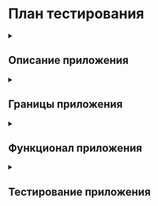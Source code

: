 <h1>План тестирования</h1>
<details><summary><h2>Описание приложения</h2></summary>
Приложение "В Хосписе" разработано для работы с заявками хосписа. Оно предоставляет следующий функционал:
  <ul>
    <li> получение и обработка новостей </li>
    <li>доступ к новостной сводке</li>
    <li>доступ к тематическим цитатам</li>
  </ul>
</details>
<details><summary><h2>Границы приложения</h2></summary>
<ul>
  <li><h3>Сплеш-скрин(экран загрузки)</h3></li>
<ul> 
  <li>Тематическое изображение </li>
  <li>Анимация загрузки</li>
  <li>Цитата</li>
</ul>
  <li><h3>Апп-бар(верхняя панель)</h3></li>
<ul>
  <li>Гамбургер-меню с переходом на страницы </li>
<ul>
  <li>Главная</li>
  <li>Новости</li>
  <li>О приложении</li>
</ul>
  <li>Название приложения:"В Хописе"</li>
  <li>Иконка  цитат</li>
  <li>Иконка для выхода из личного кабинета " Выйти"</li>
</ul>
  <li><h3>"О приложении"</h3></li>
<ul>
  <li>Апп-бар</li>
  <li>Заголовок "О приложении"</li>
  <li>Политика конфидециальности с ссылкой</li>
  <li>Пользовательское соглашение с ссылкой</li>
</ul>
  <li><h3>Страница авторизации</h3></li>
  <ul>
    <li>Заголовок "Авторизация"</li>
    <li>Логин</li>
    <li>Пароль</li>
    <li>Кнопка "Войти"</li>
  </ul>
  <li><h3>Главное меню</h3></li>
<ul>
  <li>Апп-бар</li>
  <li><details><summary>Список новостей</summary>
    <ul>
      <li>Заголовок "Новости"</li>
      <li>Раскрывающийся список</li>
      <li>Три новости с названием </li>
      <li>Кнопка "Все новости"</li>
    </ul>
  </details>
  </li>
</ul>
  <li><h3>Тематические цитаты</h3></summary></li>
  <ul>
    <li>Апп-бар</li>
    <li>Заголовок девиза "Главное - жить любя"</li>
    <li><details><summary>Список цитат</summary>
<ul>
<li>Заголовок цитаты</li>
<li>Раскрывающийся текст</li>
<li>Содержание цитаты</li>
</ul>
    </details>
    </li>
  </ul>
  <li><h3> Страница новостей</h3></li>
  <ul>
    <li>Апп-бар</li>
    <li>Заголовок "Новости"</li>
    <li>Сортировка новостей</li>
    <li>Фильтр новостей</li>
    <li>Редактирование новостей</li>
    <li><details><summary>Список новостей</summary>
    <ul>
      <li>Иконка новости</li>
      <li>Заголовок новости</li>
      <li>Развертывающееся поле с подробной информацией</li>
    </ul>
    </details>
    </li>
  </ul>
  <li><h3>Панель управления </h3></li>
    <ul>
      <li>Сортировка списка новостей для редактирования</li>
      <li>Фильтр новостей для редактирования</li>
      <li>Добавление новой новости</summary>  
    </ul>
  <li><h3>Создание новости</h3></li>
<ul>
  <li>Категория (выпадающий список)</li>
  <li>Заголовок</li>
  <li>Дата публикации</li>
  <li>Время</li>
  <li>Описание</li>
  <li>Переключатель статуса активности</li>
  <li>Кнопка "Сохранить"</li>
  <li>Кнопка "Отмена"</li>
</ul>
</ul>
</details>
<details><summary><h2>Функционал приложения </h2></summary>
<ul>
  <li><h3>Новости</h3></li>
<ul>
  <li>Новости на главной странице</li>
  <li>Новости на странице "Новости"</li>
  <li>Сортировка новостей</li>
  <li>Поиск новостей по фильтру</li>
  <li>Добавление новой новости</li>
</ul>
  <li><h3>Авторизация</h3></li>
  <ul>
    <li>Вход в приложение</li>
    <li>Выход из приложения</li>
  </ul>
  <li><h3>Тематические цитаты</h3></li>
  <ul>
    <li>Просмотр цитат</li>
  </ul>
  <li><h3>Сведения о приложении</h3></li>
<ul>
  <li>Открытие ссылки "Пользовательское соглашение"</li>
  <li>Открытие ссылки "Политика конфидециальности"</li>
</ul>
</ul>
</ul></details>
<details><summary><h2>Тестирование приложения</h2></summary>
<ul>
  <li><h3>Тестирование установки</h3></li>
  <ul>
    <li>Установка приложения</li>
    <li>Запуск приложения</li>
    <li>Удаление приложения</li>
  </ul>
  <li><h3>Исследовательское тестирование</h3></li>
  <ul>
    <li>Определение границ приложения</li>
    <li>Определение функционала приложения</li>
  </ul>
  <li><h3>Тестирование UI</h3></li>
  <ul>
    <li>Проверка отображения элементов страниц</li>
  </ul>
  <li><h3>Функциональное тестирование</h3></li>
<ul>
  <li>Тестирование функционала приложения</li>
</ul>
  <li><h3>Автоматизированное тестирование</h3></li>
  <ul>
    <li>Автоматизация UI тестов </li>
    <li>Автоматизация функционального тестирования</li>
</ul></details>

